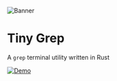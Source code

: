![Banner](https://user-images.githubusercontent.com/86842365/220361994-a4d79616-0cae-436d-b934-a094b8821a6e.png)

# Tiny Grep

A `grep` terminal utility written in Rust

[![Demo](https://asciinema.org/a/561465.svg)](https://asciinema.org/a/561465?autoplay=1)

